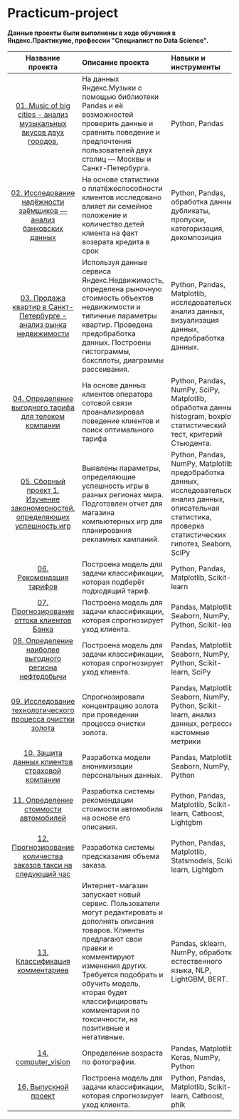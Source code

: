 # Practicum-project
**Данные проекты были выполнены в ходе обучения в Яндекс.Практикуме, профессии "Специалист по Data Science".**

| Название проекта | Описание проекта | Навыки и инструменты |
| :---------------: | :--------------- | :------------------- |
| [01. Music of big cities - анализ музыкальных вкусов двух городов.](https://github.com/bnderos/Practicum-project/tree/main/01.%20Music%20of%20big%20cities) |На данных Яндекс.Музыки c помощью библиотеки Pandas и её возможностей проверить данные и сравнить поведение и предпочтения пользователей двух столиц — Москвы и Санкт-Петербурга. | Python, Pandas |
| [02. Исследование надёжности заёмщиков — анализ банковских данных](https://github.com/bnderos/Practicum-project/tree/main/02.%20Исследование%20надёжности%20заёмщиков%20—%20анализ%20банковских%20данных) |На основе статистики о платёжеспособности клиентов исследовано влияет ли семейное положение и количество детей клиента на факт возврата кредита в срок | Python, Pandas, обработка данных, дубликаты, пропуски, категоризация, декомпозиция |
| [03. Продажа квартир в Санкт-Петербурге - анализ рынка недвижимости](https://github.com/bnderos/Practicum-project/tree/main/03.%20Исследование%20объявлений%20о%20продаже%20квартир) | Используя данные сервиса Яндекс.Недвижимость, определена рыночную стоимость объектов недвижимости и типичные параметры квартир. Проведена предобработка данных. Построены гистограммы, боксплоты, диаграммы рассеивания. | Python, Pandas, Matplotlib, исследовательский анализ данных, визуализация данных, предобработка данных. |
| [04. Определение выгодного тарифа для телеком компании](https://github.com/bnderos/Practicum-project/tree/main/04.%20Определение%20выгодного%20тарифа%20для%20телеком%20компании) | На основе данных клиентов оператора сотовой связи проанализировал поведение клиентов и поиск оптимального тарифа | Python, Pandas, NumPy, SciPy, Matplotlib, обработка данных, histogram, boxplot, статистический тест, критерий Стьюдента. |
| [05. Сборный проект 1. Изучение закономерностей, определяющих успешность игр](https://github.com/bnderos/Practicum-project/tree/main/05.%20Сборный%20проект%201%20Оценка%20успешности%20игр) | Выявлены параметры, определяющие успешность игры в разных регионах мира. Подготовлен отчет для магазина компьютерных игр для планирования рекламных кампаний. | Python, Pandas, NumPy, Matplotlib, предобработка данных, исследовательский анализ данных, описательная статистика, проверка статистических гипотез, Seaborn, SciPy |
| [06. Рекомендация тарифов](https://github.com/bnderos/Practicum-project/tree/main/06.%20Рекомендация%20тарифов) | Построена модель для задачи классификации, которая подберёт подходящий тариф. | Python, Pandas, Matplotlib, Scikit-learn |
| [07. Прогнозирование оттока клиентов Банка](https://github.com/bnderos/Practicum-project/tree/main/07.%20Прогнозирование%20оттока%20клиентов%20Банка) | Построена модель для задачи классификации, которая спрогнозирует уход клиента. | Pandas, Matplotlib, Seaborn, NumPy, Python, Scikit-learn |
| [08. Определение наиболее выгодного региона нефтедобычи](https://github.com/bnderos/Practicum-project/tree/main/08.%20Определение%20наиболее%20выгодного%20региона%20нефтедобычи) | Построена модель для задачи классификации, которая спрогнозирует уход клиента. | Pandas, Matplotlib, Seaborn, NumPy, Python, Scikit-learn, SciPy |
| [09. Исследование технологического процесса очистки золота](https://github.com/bnderos/Practicum-project/tree/main/09.%20Исследование%20технологического%20процесса%20очистки%20золота) | Спрогнозировали концентрацию золота при проведении процесса очистки золота. | Pandas, Matplotlib, Seaborn, NumPy, Python, Scikit-learn, анализ данных, регрессия, кастомные метрики |
| [10. Защита данных клиентов страховой компании](https://github.com/bnderos/Practicum-project/tree/main/10.%20Защита%20данных%20клиентов%20страховой%20компании) | Разработка модели анонимизации персональных данных. | Pandas, Matplotlib, Seaborn, NumPy, Python |
| [11. Определение стоимости автомобилей](https://github.com/bnderos/Practicum-project/tree/main/11.%20Определение%20стоимости%20автомобилей) | Разработка системы рекомендации стоимости автомобиля на основе его описания. | Python, Pandas, Matplotlib, Scikit-learn, Catboost, Lightgbm |
| [12. Прогнозирование количества заказов такси на следующий час](https://github.com/bnderos/Practicum-project/tree/main/11.%20Определение%20стоимости%20автомобилей) | Разработка системы предсказания объема заказа. | Python, Pandas, Matplotlib, Statsmodels, Scikit-learn, Lightgbm |
| [13. Классификация комментариев](https://github.com/bnderos/Practicum-project/tree/main/13.%20Классификация%20комментариев) | Интернет-магазин запускает новый сервис. Пользователи могут редактировать и дополнять описания товаров. Клиенты предлагают свои правки и комментируют изменения других. Требуется подобрать и обучить модель, кторая будет классифицировать комментарии по токсичности, на позитивные и негативные. | Pandas, sklearn, NumPy, обработка естественного языка, NLP, LightGBM, BERT. |
| [14. computer_vision](https://github.com/bnderos/Practicum-project/tree/main/14.%20computer_vision) | Определение возраста по фотографии. | Pandas, Matplotlib, Keras, NumPy, Python |
| [16. Выпускной проект](https://github.com/bnderos/Practicum-project/tree/main/16.%20Выпускной%20проект) | Построена модель для задачи классификации, которая спрогнозирует уход клиента. | Python, Pandas, Matplotlib, Scikit-learn, Catboost, phik |

